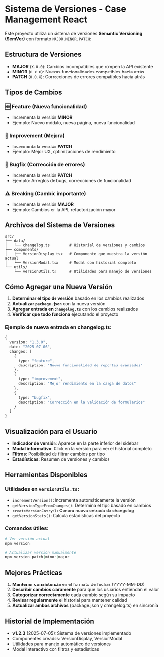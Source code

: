 # Sistema de Versiones - Case Management React

Este proyecto utiliza un sistema de versiones **Semantic Versioning (SemVer)** con formato `MAJOR.MINOR.PATCH`:

## Estructura de Versiones

- **MAJOR** (`X.0.0`): Cambios incompatibles que rompen la API existente
- **MINOR** (`0.X.0`): Nuevas funcionalidades compatibles hacia atrás
- **PATCH** (`0.0.X`): Correcciones de errores compatibles hacia atrás

## Tipos de Cambios

### 🆕 Feature (Nueva funcionalidad)
- Incrementa la versión **MINOR**
- Ejemplo: Nuevo módulo, nueva página, nueva funcionalidad

### 🔧 Improvement (Mejora)
- Incrementa la versión **PATCH**
- Ejemplo: Mejor UX, optimizaciones de rendimiento

### 🐛 Bugfix (Corrección de errores)
- Incrementa la versión **PATCH**
- Ejemplo: Arreglos de bugs, correcciones de funcionalidad

### ⚠️ Breaking (Cambio importante)
- Incrementa la versión **MAJOR**
- Ejemplo: Cambios en la API, refactorización mayor

## Archivos del Sistema de Versiones

```
src/
├── data/
│   └── changelog.ts         # Historial de versiones y cambios
├── components/
│   ├── VersionDisplay.tsx   # Componente que muestra la versión actual
│   └── VersionModal.tsx     # Modal con historial completo
└── utils/
    └── versionUtils.ts      # Utilidades para manejo de versiones
```

## Cómo Agregar una Nueva Versión

1. **Determinar el tipo de versión** basado en los cambios realizados
2. **Actualizar `package.json`** con la nueva versión
3. **Agregar entrada en `changelog.ts`** con los cambios realizados
4. **Verificar que todo funciona** ejecutando el proyecto

### Ejemplo de nueva entrada en changelog.ts:

```typescript
{
  version: "1.3.0",
  date: "2025-07-06",
  changes: [
    {
      type: "feature",
      description: "Nueva funcionalidad de reportes avanzados"
    },
    {
      type: "improvement", 
      description: "Mejor rendimiento en la carga de datos"
    },
    {
      type: "bugfix",
      description: "Corrección en la validación de formularios"
    }
  ]
}
```

## Visualización para el Usuario

- **Indicador de versión**: Aparece en la parte inferior del sidebar
- **Modal informativo**: Click en la versión para ver el historial completo
- **Filtros**: Posibilidad de filtrar cambios por tipo
- **Estadísticas**: Resumen de versiones y cambios

## Herramientas Disponibles

### Utilidades en `versionUtils.ts`:
- `incrementVersion()`: Incrementa automáticamente la versión
- `getVersionTypeFromChanges()`: Determina el tipo basado en cambios
- `createVersionEntry()`: Genera nueva entrada de changelog
- `getVersionStats()`: Calcula estadísticas del proyecto

### Comandos útiles:
```bash
# Ver versión actual
npm version

# Actualizar versión manualmente
npm version patch|minor|major
```

## Mejores Prácticas

1. **Mantener consistencia** en el formato de fechas (YYYY-MM-DD)
2. **Describir cambios claramente** para que los usuarios entiendan el valor
3. **Categorizar correctamente** cada cambio según su impacto
4. **Revisar regularmente** el historial para mantener calidad
5. **Actualizar ambos archivos** (package.json y changelog.ts) en sincronía

## Historial de Implementación

- **v1.2.3** (2025-07-05): Sistema de versiones implementado
- Componentes creados: VersionDisplay, VersionModal
- Utilidades para manejo automático de versiones
- Modal interactivo con filtros y estadísticas
